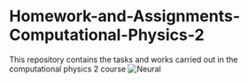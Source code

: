 # Homework-and-Assignments-Computational-Physics-2
This repository contains the tasks and works carried out in the computational physics 2 course
![Neural](https://user-images.githubusercontent.com/55815744/220243828-234282a4-dc80-4a88-80ef-fe9bf266d7eb.png)

